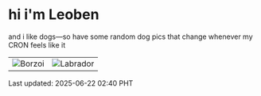 # hi i'm Leoben

and i like dogs—so have some random dog pics that change whenever my CRON feels like it

|  |  |
|--------|----------|
| ![Borzoi](https://random-dog-vercel.vercel.app/api/random-borzoi?v=1750531236) | ![Labrador](https://random-dog-vercel.vercel.app/api/random-labrador?v=1750531236) |

Last updated: 2025-06-22 02:40 PHT
